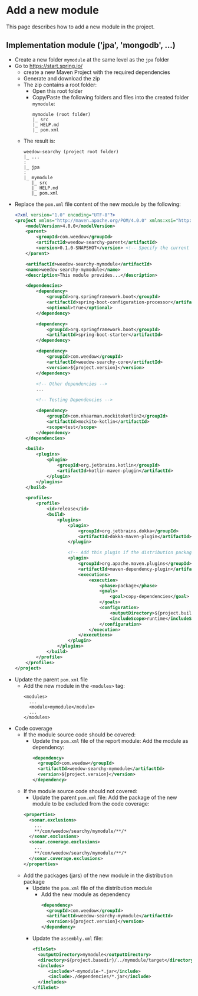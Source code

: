 # Add a new module

This page describes how to add a new module in the project.

## Implementation module ('jpa', 'mongodb', ...)

* Create a new folder `mymodule` at the same level as the `jpa` folder
* Go to https://start.spring.io/
  * create a new Maven Project with the required dependencies
  * Generate and download the zip
  * The zip contains a root folder:
    * Open this root folder
    * Copy/Paste the following folders and files into the created folder `mymodule`:
      ```
      mymodule (root folder)
      |_ src
      |_ HELP.md
      |_ pom.xml
      ```
  * The result is:
    ```
    weedow-searchy (project root folder)
    |_ ...
    :
    |_ jpa
    :
    |_ mymodule
       |_ src
       |_ HELP.md
       |_ pom.xml
    ```
* Replace the `pom.xml` file content of the new module by the following:
  ```xml
  <?xml version="1.0" encoding="UTF-8"?>
  <project xmlns="http://maven.apache.org/POM/4.0.0" xmlns:xsi="http://www.w3.org/2001/XMLSchema-instance" xsi:schemaLocation="http://maven.apache.org/POM/4.0.0 https://maven.apache.org/xsd/maven-4.0.0.xsd">
      <modelVersion>4.0.0</modelVersion>
      <parent>
          <groupId>com.weedow</groupId>
          <artifactId>weedow-searchy-parent</artifactId>
          <version>0.1.0-SNAPSHOT</version> <!-- Specify the current version from the pom parent -->
      </parent>
  
      <artifactId>weedow-searchy-mymodule</artifactId>
      <name>weedow-searchy-mymodule</name>
      <description>This module provides...</description>
  
      <dependencies>
          <dependency>
              <groupId>org.springframework.boot</groupId>
              <artifactId>spring-boot-configuration-processor</artifactId>
              <optional>true</optional>
          </dependency>
  
          <dependency>
              <groupId>org.springframework.boot</groupId>
              <artifactId>spring-boot-starter</artifactId>
          </dependency>
  
          <dependency>
              <groupId>com.weedow</groupId>
              <artifactId>weedow-searchy-core</artifactId>
              <version>${project.version}</version>
          </dependency>
  
          <!-- Other dependencies -->
          ...
  
          <!-- Testing Dependencies -->
  
          <dependency>
              <groupId>com.nhaarman.mockitokotlin2</groupId>
              <artifactId>mockito-kotlin</artifactId>
              <scope>test</scope>
          </dependency>
      </dependencies>
  
      <build>
          <plugins>
              <plugin>
                  <groupId>org.jetbrains.kotlin</groupId>
                  <artifactId>kotlin-maven-plugin</artifactId>
              </plugin>
          </plugins>
      </build>
  
      <profiles>
          <profile>
              <id>release</id>
              <build>
                  <plugins>
                      <plugin>
                          <groupId>org.jetbrains.dokka</groupId>
                          <artifactId>dokka-maven-plugin</artifactId>
                      </plugin>
  
                      <!-- Add this plugin if the distribution package (distribution module) contains this modulebe and its dependencies -->
                      <plugin>
                          <groupId>org.apache.maven.plugins</groupId>
                          <artifactId>maven-dependency-plugin</artifactId>
                          <executions>
                              <execution>
                                  <phase>package</phase>
                                  <goals>
                                      <goal>copy-dependencies</goal>
                                  </goals>
                                  <configuration>
                                      <outputDirectory>${project.build.directory}/dependencies</outputDirectory>
                                      <includeScope>runtime</includeScope>
                                  </configuration>
                              </execution>
                          </executions>
                      </plugin>
                  </plugins>
              </build>
          </profile>
      </profiles>
  </project>
  ```
* Update the parent `pom.xml` file
  * Add the new module in the `<modules>` tag:
    ```
    <modules>
      ...
      <module>mymodule</module>
      ...
    </modules>
    ```
* Code coverage
  * If the module source code should be covered:
    * Update the `pom.xml` file of the report module: Add the module as dependency:
      ```xml
      <dependency>
        <groupId>com.weedow</groupId>
        <artifactId>weedow-searchy-mymodule</artifactId>
        <version>${project.version}</version>
      </dependency>
      ```
  * If the module source code should not covered:
    * Update the parent `pom.xml` file: Add the package of the new module to be excluded from the code coverage:
    ```xml
    <properties>
      <sonar.exclusions>
        ...
        **/com/weedow/searchy/mymodule/**/*
      </sonar.exclusions>
      <sonar.coverage.exclusions>
        ...
        **/com/weedow/searchy/mymodule/**/*
      </sonar.coverage.exclusions>
    </properties>
    ```
  * Add the packages (jars) of the new module in the distribution package
    * Update the `pom.xml` file of the distribution module
      * Add the new module as dependency
        ```xml
        <dependency>
          <groupId>com.weedow</groupId>
          <artifactId>weedow-searchy-mymodule</artifactId>
          <version>${project.version}</version>
        </dependency>
        ```
    * Update the `assembly.xml` file:
      ```xml
      <fileSet>
        <outputDirectory>mymodule</outputDirectory>
        <directory>${project.basedir}/../mymodule/target</directory>
        <includes>
            <include>*-mymodule-*.jar</include>
            <include>./dependencies/*.jar</include>
        </includes>
      </fileSet>
      ```